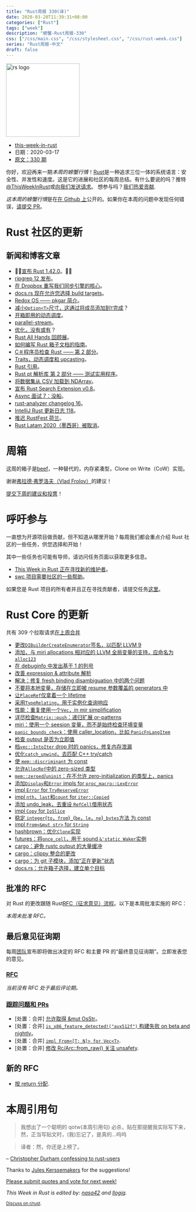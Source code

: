 ```yaml
---
title: "Rust周报 330(译)"
date: 2020-03-20T11:39:31+08:00
categories: ["Rust"]
tags: ["week"]
description: "螃蟹-Rust周报-330"
css: ["/css/main.css", "/css/stylesheet.css", "/css/rust-week.css"]
series: "Rust周报-中文"
draft: false
---
```


<img src="https://www.rust-lang.org/static/images/rust-logo-blk.svg" alt="rs logo" class="medium-zoom-image" style="
    width: 200px;
    background: white;
">

- [this-week-in-rust](https://this-week-in-rust.org)
- 日期：2020-03-17
- [原文：330 期](https://this-week-in-rust.org/blog/2020/03/17/this-week-in-rust-330/)

你好，欢迎再来一期*本周的螃蟹行情*！[Rust](http://rust-lang.org)是一种追求三位一体的系统语言：安全性、并发性和速度。这是它的进展和社区的每周总结。有什么要说的吗？推特[@ThisWeekInRust](https://twitter.com/ThisWeekInRust)或[向我们发送请求](https://github.com/cmr/this-week-in-rust)。 想参与吗？[我们热爱贡献](https://github.com/rust-lang/rust/blob/master/CONTRIBUTING.md).

*这本周的螃蟹行情*是在[在 Github 上](https://github.com/cmr/this-week-in-rust)公开的。如果你在本周的问题中发现任何错误，[请提交 PR](https://github.com/cmr/this-week-in-rust/pulls)。

# Rust 社区的更新

## 新闻和博客文章

- 🎈🎉[宣布 Rust 1.42.0](https://blog.rust-lang.org/2020/03/12/Rust-1.42.html)。🎉🎈
- [ripgrep 12 发布](https://github.com/BurntSushi/ripgrep/releases/tag/12.0.0)。
- [在 Dropbox 重写我们同步引擎的核心](https://dropbox.tech/infrastructure/rewriting-the-heart-of-our-sync-engine)。
- [docs.rs 现在允许您选择 build targets](https://blog.rust-lang.org/2020/03/15/docs-rs-opt-into-fewer-targets.html)。
- [Redox OS —— pkgar 简介](https://www.redox-os.org/news/pkgar-introduction/)。
- [减小`Option<T>`尺寸，这通过将成员添加到`T`完成](https://www.reddit.com/r/rust/comments/fimbo3/reducing_the_size_of_optiont_by_adding_members_to/)？
- [开箱即用的动态调度](https://llogiq.github.io/2020/03/14/ootb.html)。
- [parallel-stream](https://blog.yoshuawuyts.com/parallel-stream/)。
- [优化，没有或有](https://oribenshir.github.io/afternoon_rusting/blog/copy-on-write)？
- [Rust All Hands 回顾展](https://blog.rust-lang.org/inside-rust/2020/03/18/all-hands-retrospective.html)。
- [如何编写 Rust 箱子文档的指南](https://blog.guillaume-gomez.fr/articles/2020-03-12+Guide+on+how+to+write+documentation+for+a+Rust+crate)。
- [C＃程序员检查 Rust —— 第 2 部分](https://treit.github.io/rust,/c%23,/programming/2020/03/15/StartingRustPart2.html)。
- [Traits，动态调度和 upcasting](https://articles.bchlr.de/traits-dynamic-dispatch-upcasting)。
- [Rust 引用](https://blog.thoughtram.io/references-in-rust/)。
- [Rust pt 解析库 第 2 部分 —— 测试实用程序](https://blog.frondeus.pl/parser-2/)。
- [将数据集从 CSV 加载到 NDArray](https://shahinrostami.com/posts/programming/rust-notebooks/loading-datasets-from-csv-into-ndarray/)。
- [宣布 Rust Search Extension v0.8](https://www.reddit.com/r/rust/comments/fg5wo1/announcing_rustsearchextension_v08_the_ultimate/)。
- [Async 面试 7：没船](https://smallcultfollowing.com/babysteps/blog/2020/03/10/async-interview-7-withoutboats/)。
- [rust-analyzer changelog 16](https://rust-analyzer.github.io/thisweek/2020/03/16/changelog-16.html)。
- [IntelliJ Rust 更新日志 118](https://intellij-rust.github.io/2020/03/16/changelog-118.html)。
- [推迟 RustFest 荷兰](https://blog.rustfest.eu/postponing-rustfest-nl)。
- [Rust Latam 2020（墨西哥）被取消](https://rustlatam.org/index.html#cancel)。

# 周箱

这周的箱子是[beef](https://github.com/maciejhirsz/beef)，一种替代的，内存紧凑型，Clone on Write（CoW）实现。

谢谢[弗拉德·弗罗洛夫（Vlad Frolov）](https://users.rust-lang.org/t/crate-of-the-week/2704/740)的建议！

[提交下周的建议和投票][submit_crate]！

[submit_crate]: https://users.rust-lang.org/t/crate-of-the-week/2704

# 呼吁参与

一直想为开源项目做贡献，但不知道从哪里开始？每周我们都会重点介绍 Rust 社区的一些任务，供您选择和开始！

其中一些任务也可能有导师，请访问任务页面以获取更多信息。

- [This Week in Rust 正在寻找新的维护者](https://blog.rust-lang.org/inside-rust/2020/03/13/twir-new-lead.html)。
- [swc 项目需要社区的一些帮助](https://swc-project.github.io/blog/2020/03/16/roadmap-and-call-for-help)。

如果您是 Rust 项目的所有者并且正在寻找贡献者，请提交任务[这里][guidelines]。

[guidelines]: https://users.rust-lang.org/t/twir-call-for-participation/4821

# Rust Core 的更新

共有 309 个拉取请求[在上周合并][merged]

[merged]: https://github.com/search?q=is%3Apr+org%3Arust-lang+is%3Amerged+merged%3A2020-03-09..2020-03-16

- [更改`DIBuilderCreateEnumerator`签名，以匹配 LLVM 9](https://github.com/rust-lang/rust/pull/69734)
- [添加，与 miri allocations 相对应的 LLVM 全局变量的支持，应命名为`alloc123`](https://github.com/rust-lang/rust/pull/69155)
- [在 debuginfo 中发出基于 1 的列号](https://github.com/rust-lang/rust/pull/69357)
- [改善 expression & attribute 解析](https://github.com/rust-lang/rust/pull/69760)
- [解决：修复 fresh binding disambiguation 中的两个问题](https://github.com/rust-lang/rust/pull/70006)
- [不要将本地变量，存储在立即被 resume 参数覆盖的 generators 中](https://github.com/rust-lang/rust/pull/69716)
- [让`PlaceRef`仅拿着一个 lifetime](https://github.com/rust-lang/rust/pull/69714)
- [采用`TypeRelating`，用于实例化查询响应](https://github.com/rust-lang/rust/pull/69591)
- [性能：重复使用一个`Vec`，in mir simplification](https://github.com/rust-lang/rust/pull/68551)
- [详尽检查`Matrix::push`：递归扩展 or-patterns](https://github.com/rust-lang/rust/pull/69891)
- [miri：使用一个 seesion 变量，而不是始终检查环境变量](https://github.com/rust-lang/rust/pull/69888)
- [`panic_bounds_check`：使用 caller_location，比如 `PanicFnLangItem`](https://github.com/rust-lang/rust/pull/69850)
- [检查 output 是否为立即值](https://github.com/rust-lang/rust/pull/69836)
- [档`vec::IntoIter` drop 时的 panics，修复内存泄漏](https://github.com/rust-lang/rust/pull/69828)
- [优化`catch_unwind`，去匹配 C++ try/catch](https://github.com/rust-lang/rust/pull/67502)
- [使 `mem::discriminant` 为 const](https://github.com/rust-lang/rust/pull/69825)
- [允许`AllocRef`中的 zero-sized 类型](https://github.com/rust-lang/rust/pull/69799)
- [`mem::zeroed`/`uninit`：在不允许 zero-initialization 的类型上，panics](https://github.com/rust-lang/rust/pull/66059)
- [添加`Display`和`Error` impls for `proc_macro::LexError`](https://github.com/rust-lang/rust/pull/68899)
- [impl `Error` for `TryReserveError`](https://github.com/rust-lang/rust/pull/69792)
- [impl `nth`，`last`和`count` for `iter::Copied`](https://github.com/rust-lang/rust/pull/69625)
- [添加 undo_leak，去重设 `RefCell`借用状态](https://github.com/rust-lang/rust/pull/69528)
- [impl `Copy` for `IoSlice`](https://github.com/rust-lang/rust/pull/69403)
- [稳定 `integer`{`to`，`from`}`_`{`be`，`le`，`ne`}`_bytes`方法 为 const ](https://github.com/rust-lang/rust/pull/69373)
- [impl `From<&mut str>` for `String`](https://github.com/rust-lang/rust/pull/69661)
- [hashbrown：优化`Clone`实现](https://github.com/rust-lang/hashbrown/pull/146)
- [futures：将`once_cell`，用于 sound `&'static Waker`实例](https://github.com/rust-lang/futures-rs/pull/2095)
- [cargo：避免 rustc output 的大量缓冲](https://github.com/rust-lang/cargo/pull/7838)
- [cargo：clippy 整合的更改](https://github.com/rust-lang/cargo/pull/7533)
- [cargo：为 git 子模块，添加“正在更新”状态](https://github.com/rust-lang/cargo/pull/7989)
- [docs.rs：允许箱子选择，建立单个目标](https://github.com/rust-lang/docs.rs/pull/632)

## 批准的 RFC

对 Rust 的更改跟随 Rust[RFC（征求意见）流程](https://github.com/rust-lang/rfcs#rust-rfcs)。以下是本周批准实施的 RFC：

_本周未批准 RFC。_

## 最后意见征询期

每周[团队](https://www.rust-lang.org/team.html)宣布即将做出决定的 RFC 和主要 PR 的“最终意见征询期”。立即发表您的意见。

### [RFC](https://github.com/rust-lang/rfcs/labels/final-comment-period)

_当前没有 RFC 处于最后评论期。_

### [跟踪问题和 PRs](https://github.com/rust-lang/rust/labels/final-comment-period)

- \[处置：合并] [允许取得 &mut OsStr](https://github.com/rust-lang/rust/pull/70048)。
- \[处置：合并] [`is_x86_feature_detected!("avx512f")` 构建失败 on beta and nightly](https://github.com/rust-lang/rust/issues/68905)。
- \[处置：合并] [`impl From<[T; N]> for Vec<T>`](https://github.com/rust-lang/rust/pull/68692).
- \[处置：合并] [修改 Rc/Arc::from_raw() 关注 unsafety](https://github.com/rust-lang/rust/pull/68099).

## 新的 RFC

- [按 return 分配](https://github.com/rust-lang/rfcs/pull/2884).

# 本周引用句

> 我想出了一个聪明的 qotw(本周引用句) 必杀，贴在那提醒我实际写下来，然，正当写贴文时，(我)忘记了，是真的...呜呜

> 译者：然，你还是上榜了。

– [Christopher Durham confessing to rust-users](https://users.rust-lang.org/t/the-confessional-thread-parts-of-rust-that-i-still-dont-get-after-all-this-time/39022/14)

Thanks to [Jules Kerssemakers](https://users.rust-lang.org/t/twir-quote-of-the-week/328/835) for the suggestions!

[Please submit quotes and vote for next week!](https://users.rust-lang.org/t/twir-quote-of-the-week/328)

_This Week in Rust is edited by: [nasa42](https://github.com/nasa42) and [llogiq](https://github.com/llogiq)._

<small>[Discuss on r/rust](https://www.reddit.com/r/rust/comments/flb5tn/this_week_in_rust_330/).</small>
